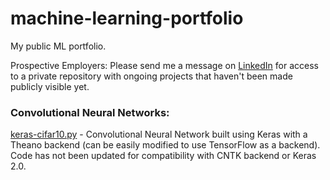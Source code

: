 # machine-learning-portfolio
My public ML portfolio. 

Prospective Employers: Please send me a message on [LinkedIn](linkedin.com/in/nickmashburn) for access to a private repository with ongoing projects that haven't been made publicly visible yet. 

<h3> Convolutional Neural Networks: </h3>

[keras-cifar10.py](keras-cifar10.py) - Convolutional Neural Network built using Keras with a Theano backend (can be easily modified to use TensorFlow as a backend). Code has not been updated for compatibility with CNTK backend or Keras 2.0. 
